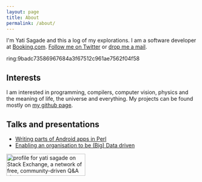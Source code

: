 ```yaml
---
layout: page
title: About
permalink: /about/
---
```



I'm Yati Sagade and this a log of my explorations. I am a software developer at
[Booking.com][3].  [Follow me on Twitter][1] or [drop me a mail][2].

ring:9badc73586967684a3f67512c961ae7562f04f58

## Interests

I am interested in programming, compilers, computer vision, physics and the
meaning of life, the universe and everything. My projects can be found mostly
on [my github page][5].

## Talks and presentations

- [Writing parts of Android apps in Perl][6]
- [Enabling an organisation to be (Big) Data driven][7]



<a href="http://stackexchange.com/users/351165">
<img src="http://stackexchange.com/users/flair/351165.png" width="208" height="58" alt="profile for yati sagade on Stack Exchange, a network of free, community-driven Q&amp;A sites" title="profile for yati sagade on Stack Exchange, a network of free, community-driven Q&amp;A sites">
</a>

[1]: https://twitter.com/yati_itay
[2]: mailto:yati.sagade@gmail.com
[3]: https://www.booking.com
[5]: https://github.com/yati-sagade
[6]: https://www.youtube.com/watch?v=XRJo9FWFNMY
[7]: https://www.youtube.com/watch?v=XRJo9FWFNMY
[8]: https://www.youtube.com/watch?v=xEFyaF-92Js
